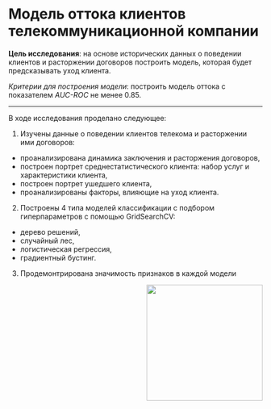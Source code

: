 
<h1> 
  Модель оттока клиентов телекоммуникационной компании
</h1>

**Цель исследования**: на основе исторических данных о поведении клиентов и расторжении договоров построить модель, которая будет предсказывать уход клиента.

*Критерии для построения модели*: построить модель оттока с показателем *AUC-ROC* не менее 0.85.

---------
В ходе исследования проделано следующее:
1. Изучены данные о поведении клиентов телекома и расторжении ими договоров:
- проанализирована динамика заключения и расторжения договоров,
- построен портрет среднестатистического клиента: набор услуг и характеристики клиента,
- построен портрет ушедшего клиента,
- проанализированы факторы, влияющие на уход клиента.
2. Построены 4 типа моделей классификации с подбором гиперпараметров с помощью GridSearchCV: 
- дерево решений, 
- случайный лес,
- логистическая регрессия,
- градиентный бустинг.
3. Продемонтрирована значимость признаков в каждой модели


<div id="header" align="right">
  <img src="http://elste.pro/wp-content/uploads/2017/02/telekom.1-600x450.jpg" width="230"/>
</div>
